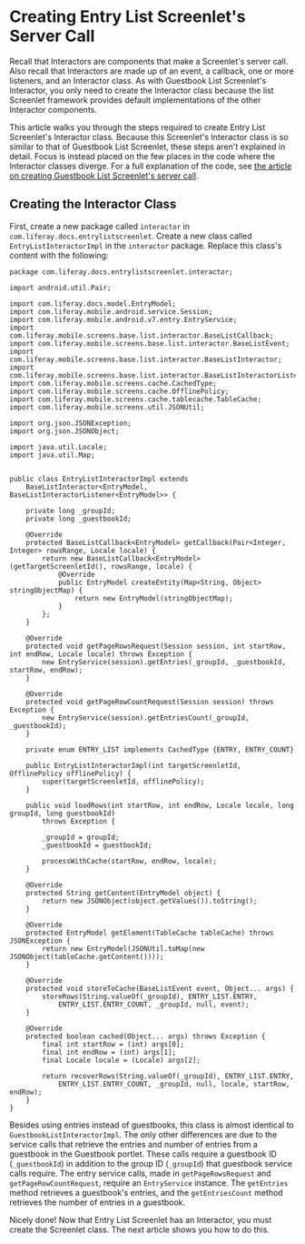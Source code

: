 # Creating Entry List Screenlet's Server Call [](id=creating-entry-list-screenlets-server-call)

Recall that Interactors are components that make a Screenlet's server call. Also 
recall that Interactors are made up of an event, a callback, one or more 
listeners, and an Interactor class. As with Guestbook List Screenlet's 
Interactor, you only need to create the Interactor class because the list 
Screenlet framework provides default implementations of the other Interactor 
components. 

This article walks you through the steps required to create Entry List 
Screenlet's Interactor class. Because this Screenlet's Interactor class is so 
similar to that of Guestbook List Screenlet, these steps aren't explained in 
detail. Focus is instead placed on the few places in the code where the 
Interactor classes diverge. For a full explanation of the code, see 
[the article on creating Guestbook List Screenlet's server call](/develop/tutorials/-/knowledge_base/7-0/creating-guestbook-list-screenlets-server-call). 

## Creating the Interactor Class [](id=creating-the-interactor-class)

First, create a new package called `interactor` in 
`com.liferay.docs.entrylistscreenlet`. Create a new class called 
`EntryListInteractorImpl` in the `interactor` package. Replace this class's 
content with the following: 

    package com.liferay.docs.entrylistscreenlet.interactor;

    import android.util.Pair;

    import com.liferay.docs.model.EntryModel;
    import com.liferay.mobile.android.service.Session;
    import com.liferay.mobile.android.v7.entry.EntryService;
    import com.liferay.mobile.screens.base.list.interactor.BaseListCallback;
    import com.liferay.mobile.screens.base.list.interactor.BaseListEvent;
    import com.liferay.mobile.screens.base.list.interactor.BaseListInteractor;
    import com.liferay.mobile.screens.base.list.interactor.BaseListInteractorListener;
    import com.liferay.mobile.screens.cache.CachedType;
    import com.liferay.mobile.screens.cache.OfflinePolicy;
    import com.liferay.mobile.screens.cache.tablecache.TableCache;
    import com.liferay.mobile.screens.util.JSONUtil;

    import org.json.JSONException;
    import org.json.JSONObject;

    import java.util.Locale;
    import java.util.Map;


    public class EntryListInteractorImpl extends 
        BaseListInteractor<EntryModel, BaseListInteractorListener<EntryModel>> {

        private long _groupId;
        private long _guestbookId;

        @Override
        protected BaseListCallback<EntryModel> getCallback(Pair<Integer, Integer> rowsRange, Locale locale) {
            return new BaseListCallback<EntryModel>(getTargetScreenletId(), rowsRange, locale) {
                @Override
                public EntryModel createEntity(Map<String, Object> stringObjectMap) {
                    return new EntryModel(stringObjectMap);
                }
            };
        }

        @Override
        protected void getPageRowsRequest(Session session, int startRow, int endRow, Locale locale) throws Exception {
            new EntryService(session).getEntries(_groupId, _guestbookId, startRow, endRow);
        }

        @Override
        protected void getPageRowCountRequest(Session session) throws Exception {
            new EntryService(session).getEntriesCount(_groupId, _guestbookId);
        }

        private enum ENTRY_LIST implements CachedType {ENTRY, ENTRY_COUNT}

        public EntryListInteractorImpl(int targetScreenletId, OfflinePolicy offlinePolicy) {
            super(targetScreenletId, offlinePolicy);
        }

        public void loadRows(int startRow, int endRow, Locale locale, long groupId, long guestbookId)
            throws Exception {

            _groupId = groupId;
            _guestbookId = guestbookId;

            processWithCache(startRow, endRow, locale);
        }

        @Override
        protected String getContent(EntryModel object) {
            return new JSONObject(object.getValues()).toString();
        }

        @Override
        protected EntryModel getElement(TableCache tableCache) throws JSONException {
            return new EntryModel(JSONUtil.toMap(new JSONObject(tableCache.getContent())));
        }

        @Override
        protected void storeToCache(BaseListEvent event, Object... args) {
            storeRows(String.valueOf(_groupId), ENTRY_LIST.ENTRY,
                ENTRY_LIST.ENTRY_COUNT, _groupId, null, event);
        }

        @Override
        protected boolean cached(Object... args) throws Exception {
            final int startRow = (int) args[0];
            final int endRow = (int) args[1];
            final Locale locale = (Locale) args[2];

            return recoverRows(String.valueOf(_groupId), ENTRY_LIST.ENTRY,
                ENTRY_LIST.ENTRY_COUNT, _groupId, null, locale, startRow, endRow);
        }
    }

Besides using entries instead of guestbooks, this class is almost identical to 
`GuestbookListInteractorImpl`. The only other differences are due to the service 
calls that retrieve the entries and number of entries from a guestbook in the 
Guestbook portlet. These calls require a guestbook ID (`_guestbookId`) in 
addition to the group ID (`_groupId`) that guestbook service calls require. The 
entry service calls, made in `getPageRowsRequest` and `getPageRowCountRequest`, 
require an `EntryService` instance. The `getEntries` method retrieves a 
guestbook's entries, and the `getEntriesCount` method retrieves the number of 
entries in a guestbook. 

Nicely done! Now that Entry List Screenlet has an Interactor, you must create 
the Screenlet class. The next article shows you how to do this. 
